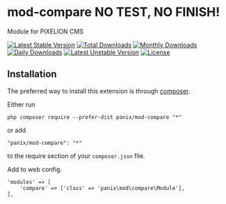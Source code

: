 mod-compare NO TEST, NO FINISH!
===========
Module for PIXELION CMS

[![Latest Stable Version](https://poser.pugx.org/panix/mod-compare/v/stable)](https://packagist.org/packages/panix/mod-compare) [![Total Downloads](https://poser.pugx.org/panix/mod-compare/downloads)](https://packagist.org/packages/panix/mod-compare) [![Monthly Downloads](https://poser.pugx.org/panix/mod-compare/d/monthly)](https://packagist.org/packages/panix/mod-compare) [![Daily Downloads](https://poser.pugx.org/panix/mod-compare/d/daily)](https://packagist.org/packages/panix/mod-compare) [![Latest Unstable Version](https://poser.pugx.org/panix/mod-compare/v/unstable)](https://packagist.org/packages/panix/mod-compare) [![License](https://poser.pugx.org/panix/mod-compare/license)](https://packagist.org/packages/panix/mod-compare)


Installation
------------

The preferred way to install this extension is through [composer](http://getcomposer.org/download/).

Either run

```
php composer require --prefer-dist panix/mod-compare "*"
```

or add

```
"panix/mod-compare": "*"
```

to the require section of your `composer.json` file.

Add to web config.
```
'modules' => [
    'compare' => ['class' => 'panix\mod\compare\Module'],
],

